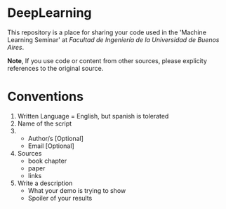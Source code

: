 # DeepLearning
This repository is a place for sharing your code used in the 'Machine Learning Seminar' at *Facultad de Ingeniería de la Universidad de Buenos Aires*.


**Note**, If you use code or content from other sources, please explicity references to the original source.


# Conventions

1. Written Language = English, but spanish is tolerated
2. Name of the script
3. 
    - Author/s [Optional]
    - Email [Optional]
4. Sources
    - book chapter
    - paper
    - links
5. Write a description
    - What your demo is trying to show
    - Spoiler of your results


